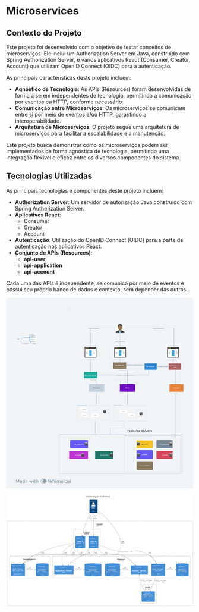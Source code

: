 # Microservices
## Contexto do Projeto
Este projeto foi desenvolvido com o objetivo de testar conceitos de microserviços. Ele inclui um Authorization Server em Java, construído com Spring Authorization Server, e vários aplicativos React (Consumer, Creator, Account) que utilizam OpenID Connect (OIDC) para a autenticação.

As principais características deste projeto incluem:

- **Agnóstico de Tecnologia**: As APIs (Resources) foram desenvolvidas de forma a serem independentes de tecnologia, permitindo a comunicação por eventos ou HTTP, conforme necessário.
- **Comunicação entre Microserviços**: Os microserviços se comunicam entre si por meio de eventos e/ou HTTP, garantindo a interoperabilidade.
- **Arquitetura de Microserviços**: O projeto segue uma arquitetura de microserviços para facilitar a escalabilidade e a manutenção.

Este projeto busca demonstrar como os microserviços podem ser implementados de forma agnóstica de tecnologia, permitindo uma integração flexível e eficaz entre os diversos componentes do sistema.


## Tecnologias Utilizadas

As principais tecnologias e componentes deste projeto incluem:

- **Authorization Server**: Um servidor de autorização Java construído com Spring Authorization Server.
- **Aplicativos React**:
  - Consumer
  - Creator
  - Account
- **Autenticação**: Utilização do OpenID Connect (OIDC) para a parte de autenticação nos aplicativos React.
- **Conjunto de APIs (Resources)**:
  - **api-user**
  - **api-application**
  - **api-account**
  
Cada uma das APIs é independente, se comunica por meio de eventos e possui seu próprio banco de dados e contexto, sem depender das outras.

![Imagem de Contexto](docs/images/sistemas.png)



![class.png](docs/diagram/c4-model/images/context.svg)
